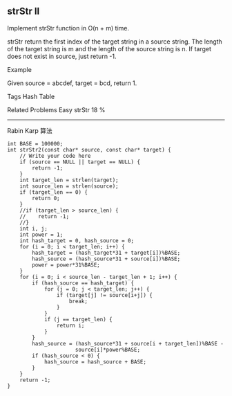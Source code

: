 ## strStr II  ##

Implement strStr function in O(n + m) time.

strStr return the first index of the target string in a source string. The length of the target string is m and the length of the source string is n.
If target does not exist in source, just return -1.

Example

Given source = abcdef, target = bcd, return 1.

Tags 
Hash Table

Related Problems 
Easy strStr 18 %

----------
Rabin Karp 算法

	int BASE = 100000;
	int strStr2(const char* source, const char* target) {
	    // Write your code here
	    if (source == NULL || target == NULL) {
	        return -1;
	    }
	    int target_len = strlen(target);
	    int source_len = strlen(source);
	    if (target_len == 0) {
	        return 0;
	    }
	    //if (target_len > source_len) {
	    //    return -1;
	    //}
	    int i, j;
	    int power = 1;
	    int hash_target = 0, hash_source = 0;
	    for (i = 0; i < target_len; i++) {
	        hash_target = (hash_target*31 + target[i])%BASE;
	        hash_source = (hash_source*31 + source[i])%BASE;
	        power = power*31%BASE;
	    }
	    for (i = 0; i < source_len - target_len + 1; i++) {
	        if (hash_source == hash_target) {
	            for (j = 0; j < target_len; j++) {
	                if (target[j] != source[i+j]) {
	                    break;
	                }
	            }
	            if (j == target_len) {
	                return i;
	            }
	        }
	        hash_source = (hash_source*31 + source[i + target_len])%BASE -
	                      source[i]*power%BASE;
	        if (hash_source < 0) {
	            hash_source = hash_source + BASE;
	        }
	    }
	    return -1;
	}